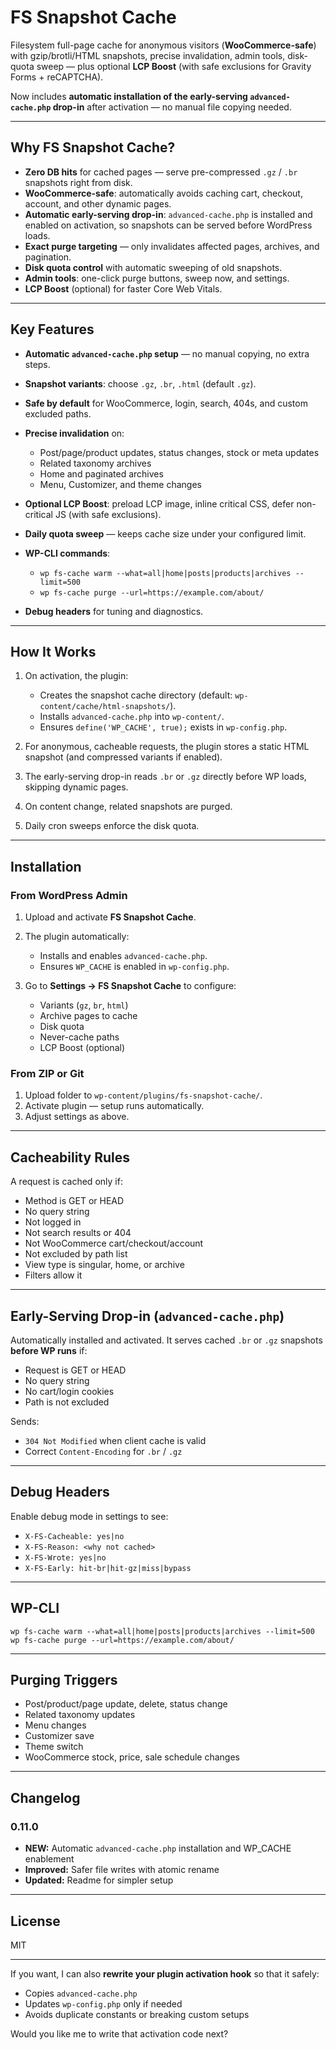 # FS Snapshot Cache

Filesystem full-page cache for anonymous visitors (**WooCommerce-safe**) with gzip/brotli/HTML snapshots, precise invalidation, admin tools, disk-quota sweep — plus optional **LCP Boost** (with safe exclusions for Gravity Forms + reCAPTCHA).

Now includes **automatic installation of the early-serving `advanced-cache.php` drop-in** after activation — no manual file copying needed.

---

## Why FS Snapshot Cache?

* **Zero DB hits** for cached pages — serve pre-compressed `.gz` / `.br` snapshots right from disk.
* **WooCommerce-safe**: automatically avoids caching cart, checkout, account, and other dynamic pages.
* **Automatic early-serving drop-in**: `advanced-cache.php` is installed and enabled on activation, so snapshots can be served before WordPress loads.
* **Exact purge targeting** — only invalidates affected pages, archives, and pagination.
* **Disk quota control** with automatic sweeping of old snapshots.
* **Admin tools**: one-click purge buttons, sweep now, and settings.
* **LCP Boost** (optional) for faster Core Web Vitals.

---

## Key Features

* **Automatic `advanced-cache.php` setup** — no manual copying, no extra steps.
* **Snapshot variants**: choose `.gz`, `.br`, `.html` (default `.gz`).
* **Safe by default** for WooCommerce, login, search, 404s, and custom excluded paths.
* **Precise invalidation** on:

  * Post/page/product updates, status changes, stock or meta updates
  * Related taxonomy archives
  * Home and paginated archives
  * Menu, Customizer, and theme changes
* **Optional LCP Boost**: preload LCP image, inline critical CSS, defer non-critical JS (with safe exclusions).
* **Daily quota sweep** — keeps cache size under your configured limit.
* **WP-CLI commands**:

  * `wp fs-cache warm --what=all|home|posts|products|archives --limit=500`
  * `wp fs-cache purge --url=https://example.com/about/`
* **Debug headers** for tuning and diagnostics.

---

## How It Works

1. On activation, the plugin:

   * Creates the snapshot cache directory (default: `wp-content/cache/html-snapshots/`).
   * Installs `advanced-cache.php` into `wp-content/`.
   * Ensures `define('WP_CACHE', true);` exists in `wp-config.php`.
2. For anonymous, cacheable requests, the plugin stores a static HTML snapshot (and compressed variants if enabled).
3. The early-serving drop-in reads `.br` or `.gz` directly before WP loads, skipping dynamic pages.
4. On content change, related snapshots are purged.
5. Daily cron sweeps enforce the disk quota.

---

## Installation

### From WordPress Admin

1. Upload and activate **FS Snapshot Cache**.
2. The plugin automatically:

   * Installs and enables `advanced-cache.php`.
   * Ensures `WP_CACHE` is enabled in `wp-config.php`.
3. Go to **Settings → FS Snapshot Cache** to configure:

   * Variants (`gz`, `br`, `html`)
   * Archive pages to cache
   * Disk quota
   * Never-cache paths
   * LCP Boost (optional)

### From ZIP or Git

1. Upload folder to `wp-content/plugins/fs-snapshot-cache/`.
2. Activate plugin — setup runs automatically.
3. Adjust settings as above.

---

## Cacheability Rules

A request is cached only if:

* Method is GET or HEAD
* No query string
* Not logged in
* Not search results or 404
* Not WooCommerce cart/checkout/account
* Not excluded by path list
* View type is singular, home, or archive
* Filters allow it

---

## Early-Serving Drop-in (`advanced-cache.php`)

Automatically installed and activated.
It serves cached `.br` or `.gz` snapshots **before WP runs** if:

* Request is GET or HEAD
* No query string
* No cart/login cookies
* Path is not excluded

Sends:

* `304 Not Modified` when client cache is valid
* Correct `Content-Encoding` for `.br` / `.gz`

---

## Debug Headers

Enable debug mode in settings to see:

* `X-FS-Cacheable: yes|no`
* `X-FS-Reason: <why not cached>`
* `X-FS-Wrote: yes|no`
* `X-FS-Early: hit-br|hit-gz|miss|bypass`

---

## WP-CLI

```
wp fs-cache warm --what=all|home|posts|products|archives --limit=500
wp fs-cache purge --url=https://example.com/about/
```

---

## Purging Triggers

* Post/product/page update, delete, status change
* Related taxonomy updates
* Menu changes
* Customizer save
* Theme switch
* WooCommerce stock, price, sale schedule changes

---

## Changelog

### 0.11.0

* **NEW:** Automatic `advanced-cache.php` installation and WP\_CACHE enablement
* **Improved:** Safer file writes with atomic rename
* **Updated:** Readme for simpler setup

---

## License

MIT

---

If you want, I can also **rewrite your plugin activation hook** so that it safely:

* Copies `advanced-cache.php`
* Updates `wp-config.php` only if needed
* Avoids duplicate constants or breaking custom setups

Would you like me to write that activation code next?

